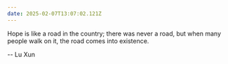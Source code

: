 ```yaml
---
date: 2025-02-07T13:07:02.121Z
---
```


Hope is like a road in the country; there was never a road, but when many people walk on it, the road comes into existence.

-- Lu Xun